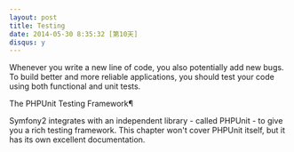 ```yaml
---
layout: post
title: Testing
date: 2014-05-30 8:35:32 [第10天]
disqus: y
---
```


Whenever you write a new line of code, you also potentially add new bugs. To build better and more reliable applications, you should test your code using both functional and unit tests.

The PHPUnit Testing Framework¶

Symfony2 integrates with an independent library - called PHPUnit - to give you a rich testing framework. This chapter won't cover PHPUnit itself, but it has its own excellent documentation.


